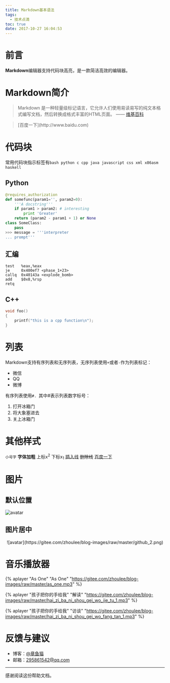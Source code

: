 ```yaml
---
title: Markdown基本语法
tags:
  - 技术点滴
toc: true
date: 2017-10-27 16:04:53
---
```

# 前言
<strong>Markdown</strong>编辑器支持代码块高亮，是一款简洁高效的编辑器。

# Markdown简介

> Markdown 是一种轻量级标记语言，它允许人们使用易读易写的纯文本格式编写文档，然后转换成格式丰富的HTML页面。 —— [维基百科](https://zh.wikipedia.org/wiki/Markdown)

<blockquote>[百度一下](http://www.baidu.com)</blockquote>

# 代码块
常用代码块指示标签有`bash python c cpp java javascript css xml x86asm haskell`

## Python
``` python
@requires_authorization
def somefunc(param1='', param2=0):
    '''A docstring'''
    if param1 > param2: # interesting
        print 'Greater'
    return (param2 - param1 + 1) or None
class SomeClass:
    pass
>>> message = '''interpreter
... prompt'''
```
<!--more-->
## 汇编
``` x86asm
test   %eax,%eax
je     0x400ef7 <phase_1+23>
callq  0x40143a <explode_bomb>
add    $0x8,%rsp
retq
```
## C++
``` cpp
void foo()
{
    printf("this is a cpp function\n");
}
```

# 列表
Markdown支持有序列表和无序列表，无序列表使用`+`或者`-`作为列表标记：
+ 微信
+ QQ
+ 微博

有序列表使用`#. `其中#表示列表数字标号：
1. 打开冰箱门
2. 将大象塞进去
3. 关上冰箱门

# 其他样式
<small>小号字</small>
<strong>字体加粗</strong>
上标x<sup>2</sup>
下标x<sub>1</sub>
<ins>插入线</ins>
<del>删除线</del>
[百度一下](http://www.baidu.com)

# 图片
## 默认位置
![avatar](https://gitee.com/zhoulee/blog-images/raw/master/github_2.png)
## 图片居中
<center>
![avatar](https://gitee.com/zhoulee/blog-images/raw/master/github_2.png)
</center>

# 音乐播放器

{% aplayer "As One" "As One" "https://gitee.com/zhoulee/blog-images/raw/master/as_one.mp3" %}

{% aplayer "孩子把你的手给我" "解读" "https://gitee.com/zhoulee/blog-images/raw/master/hai_zi_ba_ni_shou_gei_wo_jie_tu_1.mp3" %}

{% aplayer "孩子把你的手给我" "访谈" "https://gitee.com/zhoulee/blog-images/raw/master/hai_zi_ba_ni_shou_gei_wo_fang_tan_1.mp3" %}

# 反馈与建议
- 博客：[@章鱼猫](https://octocat9lee.github.io/)
- 邮箱：<295861542@qq.com>
--------------
感谢阅读这份帮助文档。
